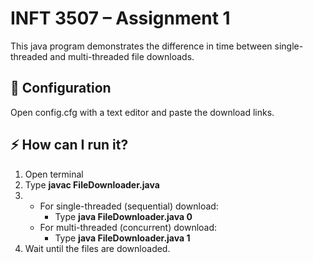 # INFT 3507 – Assignment 1
This java program demonstrates the difference in time between single-threaded and multi-threaded file downloads.

## 🔧 Configuration
Open config.cfg with a text editor and paste the download links.

## ⚡️ How can I run it?
 1. Open terminal
 2. Type **javac FileDownloader.java**
 3. - For single-threaded (sequential) download:
		 *  Type **java FileDownloader.java 0**
	- For multi-threaded (concurrent) download:
		 *  Type **java FileDownloader.java 1**
 5. Wait until the files are downloaded.
